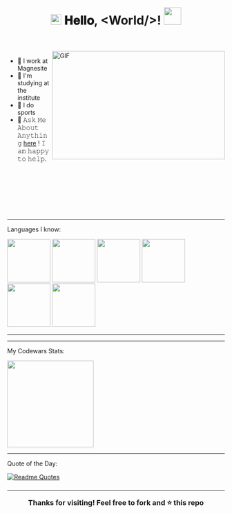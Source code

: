 <h1 align="center">
  <img src="GIF/Earth.gif" width="24px"/>
  𝐇𝐞𝐥𝐥𝐨, &lt;World/&gt;!
  <img src="GIF/Hi.gif" width="40px" />
</h1>

<br/>
<br/>

<img align="right" height="250" width="400" alt="GIF" src="https://github.com/user-attachments/assets/91bb5ce9-317a-4451-83a7-efd336709a39"/>

- 🔭 I work at Magnesite
- 🌱 I'm studying at the institute
- 👯 I do sports
- 💬 𝙰𝚜𝚔 𝙼𝚎 𝙰𝚋𝚘𝚞𝚝 𝙰𝚗𝚢𝚝𝚑𝚒𝚗𝚐 [here](https://github.com/54856213) ! 𝙸 𝚊𝚖 𝚑𝚊𝚙𝚙𝚢 𝚝𝚘 𝚑𝚎𝚕𝚙.

<br/>
<br/>
<br/>
<br/>
<br/>
<br/>




---

Languages I know:

<img  height="100" width="100" src="https://github.com/user-attachments/assets/4b52d52d-4765-4ea8-ae29-e391e6ba1760"/>
<img  height="100" width="100" src="https://github.com/user-attachments/assets/45028427-32ab-4feb-8c86-2898dd79831d"/>
<img  height="100" width="100" src="https://github.com/user-attachments/assets/eb7531cf-ef02-41fa-a38a-9480a3dba2d1"/>
<img  height="100" width="100" src="https://github.com/user-attachments/assets/317b7205-b892-49b0-8251-4e92416ceb49"/>
<img  height="100" width="100" src="https://github.com/user-attachments/assets/c2fc2fc9-f838-457e-b3cb-f903b36cd4c0"/>
<img  height="100" width="100" src="https://github.com/user-attachments/assets/45028427-32ab-4feb-8c86-2898dd79831d"/>


---



---

 My Codewars Stats:

<img src= "https://www.codewars.com/users/edu_Itis/badges/micro" width= "200"/>

---

Quote of the Day:

[![Readme Quotes](https://quotes-github-readme.vercel.app/api?type=horizontal&theme=radical)](https://github.com/piyushsuthar/github-readme-quotes)
<h3 style= "text-align: center;"> 

---

Thanks for visiting! Feel free to fork and ⭐ this repo </h3>
